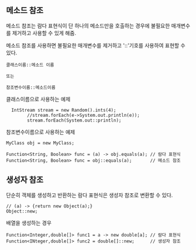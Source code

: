 ## 메소드 참조

메소드 참조는 람다 표현식이 단 하나의 메소드만을 호출하는 경우에 불필요한 매개변수를 제거하고 사용할 수 있게 해줌.

메소드 참조를 사용하면 불필요한 매개변수를 제거하고 '::'기호를 사용하여 표현할 수 있다.
```
클래스이름::메소드 이름

또는

참조변수이름::메소드이름
```
클래스이름으로 사용하는 예제
```
  IntStream stream = new Random().ints(4);
  		//stream.forEach(e->System.out.println(e));
        stream.forEach(System.out::println);
```
참조변수이름으로 사용하는 예제
```
MyClass obj = new MyClass;

Function<String, Boolean> func = (a) -> obj.equals(a); // 람다 표현식
Function<String, Boolean> func = obj::equals(a);       // 메소드 참조
```

## 생성자 참조
단순히 객체를 생성하고 반환하는 람다 표현식은 생성자 참조로 변환할 수 있다.
```
// (a) -> {return new Object(a);}
Object::new;
```
배열을 생성하는 경우
```
Function<Integer,double[]> func1 = a -> new double[a]; // 람다 표현식
Function<INteger,double[]> func2 = double[]::new;      // 생성자 참조
```
